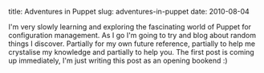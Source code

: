 title: Adventures in Puppet
slug: adventures-in-puppet
date: 2010-08-04


I'm very slowly learning and exploring the fascinating world of Puppet for configuration management. As I go I'm going to try and blog about random things I discover. Partially for my own future reference, partially to help me crystalise my knowledge and partially to help you.
The first post is coming up immediately, I'm just writing this post as an opening bookend :)
